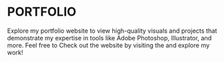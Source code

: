 # PORTFOLIO
Explore my portfolio website to view high-quality visuals and projects that demonstrate my expertise in tools like Adobe Photoshop, Illustrator, and more. Feel free to Check out the website by visiting the and explore my work!
